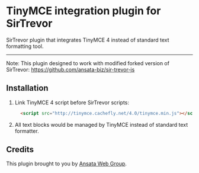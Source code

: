 TinyMCE integration plugin for SirTrevor
========================================

SirTrevor plugin that integrates TinyMCE 4 instead of standard text formatting tool.

----------------------------------------
Note: This plugin designed to work with modified forked version of SirTrevor: https://github.com/ansata-biz/sir-trevor-js


Installation
------------

1. Link TinyMCE 4 script before SirTrevor scripts:

    ~~~html
      <script src="http://tinymce.cachefly.net/4.0/tinymce.min.js"></script>
    ~~~
    
2. All text blocks would be managed by TinyMCE instead of standard text formatter.


Credits
-------

This plugin brought to you by [Ansata Web Group](http://ansata.biz/).
